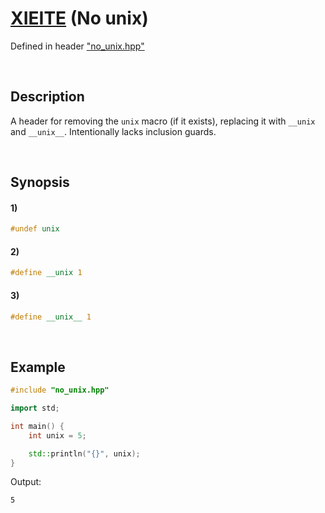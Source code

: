 # [XIEITE](../../macros.md) \(No unix\)
Defined in header ["no_unix.hpp"](../../../src/macros/no_unix.hpp)

&nbsp;

## Description
A header for removing the `unix` macro (if it exists), replacing it with `__unix` and `__unix__`. Intentionally lacks inclusion guards.

&nbsp;

## Synopsis
#### 1)
```cpp
#undef unix
```
#### 2)
```cpp
#define __unix 1
```
#### 3)
```cpp
#define __unix__ 1
```

&nbsp;

## Example
```cpp
#include "no_unix.hpp"

import std;

int main() {
    int unix = 5;

    std::println("{}", unix);
}
```
Output:
```
5
```

